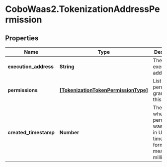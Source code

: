 # CoboWaas2.TokenizationAddressPermission

## Properties

Name | Type | Description | Notes
------------ | ------------- | ------------- | -------------
**execution_address** | **String** | The execution address. | 
**permissions** | [**[TokenizationTokenPermissionType]**](TokenizationTokenPermissionType.md) | List of permissions granted to this address. | 
**created_timestamp** | **Number** | The time when the permission was created, in Unix timestamp format, measured in milliseconds. | [optional] 


